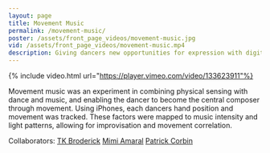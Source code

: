 ```yaml
---
layout: page
title: Movement Music
permalink: /movement-music/
poster: /assets/front_page_videos/movement-music.jpg
vid: /assets/front_page_videos/movement-music.mp4
description: Giving dancers new opportunities for expression with digital sensors.
---
```

{% include video.html url="https://player.vimeo.com/video/133623911"%}

Movement music was an experiment in combining physical sensing with dance and music, and enabling the dancer to become the central composer through movement. Using iPhones, each dancers hand position and movement was tracked. These factors were mapped to music intensity and light patterns, allowing for improvisation and movement correlation.

Collaborators:
[TK Broderick](http://yourfriendtk.com)
[Mimi Amaral](http://www.mirelaamaral.com)
[Patrick Corbin](https://kaufman.usc.edu/faculty/patrick-corbin/)